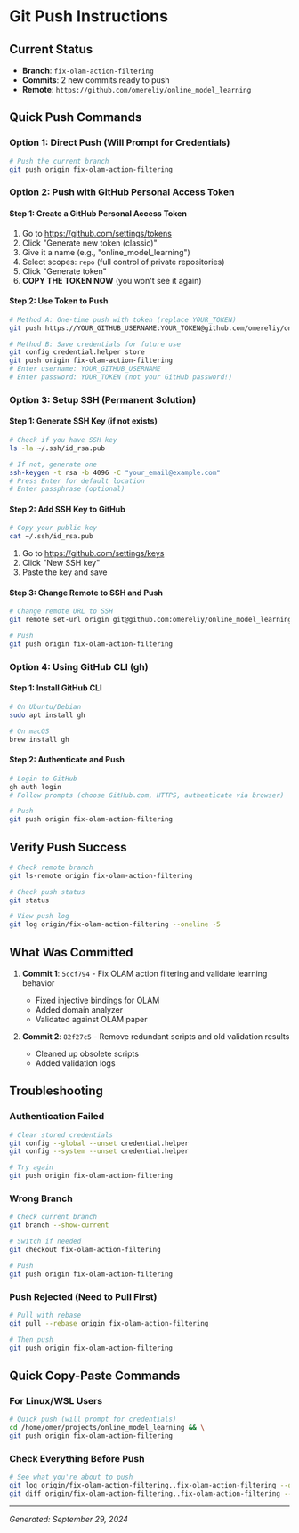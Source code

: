 # Git Push Instructions

## Current Status
- **Branch**: `fix-olam-action-filtering`
- **Commits**: 2 new commits ready to push
- **Remote**: `https://github.com/omereliy/online_model_learning`

## Quick Push Commands

### Option 1: Direct Push (Will Prompt for Credentials)
```bash
# Push the current branch
git push origin fix-olam-action-filtering
```

### Option 2: Push with GitHub Personal Access Token

#### Step 1: Create a GitHub Personal Access Token
1. Go to https://github.com/settings/tokens
2. Click "Generate new token (classic)"
3. Give it a name (e.g., "online_model_learning")
4. Select scopes: `repo` (full control of private repositories)
5. Click "Generate token"
6. **COPY THE TOKEN NOW** (you won't see it again)

#### Step 2: Use Token to Push
```bash
# Method A: One-time push with token (replace YOUR_TOKEN)
git push https://YOUR_GITHUB_USERNAME:YOUR_TOKEN@github.com/omereliy/online_model_learning.git fix-olam-action-filtering

# Method B: Save credentials for future use
git config credential.helper store
git push origin fix-olam-action-filtering
# Enter username: YOUR_GITHUB_USERNAME
# Enter password: YOUR_TOKEN (not your GitHub password!)
```

### Option 3: Setup SSH (Permanent Solution)

#### Step 1: Generate SSH Key (if not exists)
```bash
# Check if you have SSH key
ls -la ~/.ssh/id_rsa.pub

# If not, generate one
ssh-keygen -t rsa -b 4096 -C "your_email@example.com"
# Press Enter for default location
# Enter passphrase (optional)
```

#### Step 2: Add SSH Key to GitHub
```bash
# Copy your public key
cat ~/.ssh/id_rsa.pub
```
1. Go to https://github.com/settings/keys
2. Click "New SSH key"
3. Paste the key and save

#### Step 3: Change Remote to SSH and Push
```bash
# Change remote URL to SSH
git remote set-url origin git@github.com:omereliy/online_model_learning.git

# Push
git push origin fix-olam-action-filtering
```

### Option 4: Using GitHub CLI (gh)

#### Step 1: Install GitHub CLI
```bash
# On Ubuntu/Debian
sudo apt install gh

# On macOS
brew install gh
```

#### Step 2: Authenticate and Push
```bash
# Login to GitHub
gh auth login
# Follow prompts (choose GitHub.com, HTTPS, authenticate via browser)

# Push
git push origin fix-olam-action-filtering
```

## Verify Push Success
```bash
# Check remote branch
git ls-remote origin fix-olam-action-filtering

# Check push status
git status

# View push log
git log origin/fix-olam-action-filtering --oneline -5
```

## What Was Committed
1. **Commit 1**: `5ccf794` - Fix OLAM action filtering and validate learning behavior
   - Fixed injective bindings for OLAM
   - Added domain analyzer
   - Validated against OLAM paper

2. **Commit 2**: `82f27c5` - Remove redundant scripts and old validation results
   - Cleaned up obsolete scripts
   - Added validation logs

## Troubleshooting

### Authentication Failed
```bash
# Clear stored credentials
git config --global --unset credential.helper
git config --system --unset credential.helper

# Try again
git push origin fix-olam-action-filtering
```

### Wrong Branch
```bash
# Check current branch
git branch --show-current

# Switch if needed
git checkout fix-olam-action-filtering

# Push
git push origin fix-olam-action-filtering
```

### Push Rejected (Need to Pull First)
```bash
# Pull with rebase
git pull --rebase origin fix-olam-action-filtering

# Then push
git push origin fix-olam-action-filtering
```

## Quick Copy-Paste Commands

### For Linux/WSL Users
```bash
# Quick push (will prompt for credentials)
cd /home/omer/projects/online_model_learning && \
git push origin fix-olam-action-filtering
```

### Check Everything Before Push
```bash
# See what you're about to push
git log origin/fix-olam-action-filtering..fix-olam-action-filtering --oneline
git diff origin/fix-olam-action-filtering..fix-olam-action-filtering --stat
```

---
*Generated: September 29, 2024*